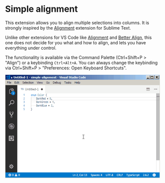 # Simple alignment

This extension allows you to align multiple selections into columns.  It is strongly inspired by the [Alignment][SublimeAlignment] extension for Sublime Text.

Unlike other extensions for VS Code like [Alignment][] and [Better Align][], this one does not decide for you what and how to align, and lets you have everything under control.

The functionality is available via the Command Palette (Ctrl+Shift+P > "Align") or a keybinding `Ctrl+Alt+A`.  You can always change the keybinding via Ctrl+Shift+P > "Preferences: Open Keyboard Shortcuts".

![Demo](doc/demo.gif)

[SublimeAlignment]: https://packagecontrol.io/packages/Alignment

[Alignment]: https://marketplace.visualstudio.com/items?itemName=annsk.alignment
[Better Align]: https://marketplace.visualstudio.com/items?itemName=wwm.better-align

